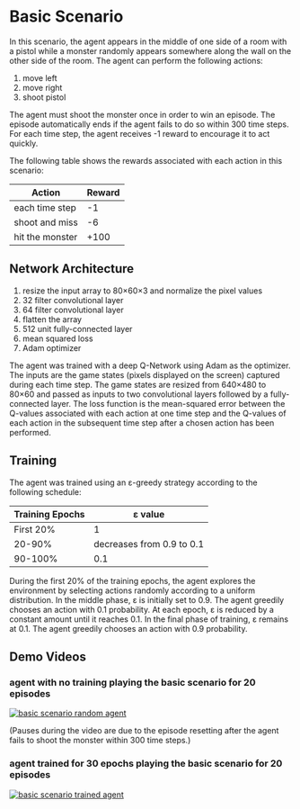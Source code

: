 # Basic Scenario

In this scenario, the agent appears in the middle of one side of a room with a pistol while a monster randomly appears somewhere along the wall on the other side of the room. The agent can perform the following actions:

1. move left
2. move right
3. shoot pistol

The agent must shoot the monster once in order to win an episode. The episode automatically ends if the agent fails to do so within 300 time steps. For each time step, the agent receives -1 reward to encourage it to act quickly.

The following table shows the rewards associated with each action in this scenario:

| Action          | Reward |
|-----------------|--------|
| each time step  | -1     |
| shoot and miss  | -6     |
| hit the monster | +100   |

## Network Architecture

1. resize the input array to 80×60×3 and normalize the pixel values
2. 32 filter convolutional layer
3. 64 filter convolutional layer
4. flatten the array
5. 512 unit fully-connected layer
6. mean squared loss
7. Adam optimizer

The agent was trained with a deep Q-Network using Adam as the optimizer. The inputs are the game states (pixels displayed on the screen) captured during each time step. The game states are resized from 640×480 to 80×60 and passed as inputs to two convolutional layers followed by a fully-connected layer. The loss function is the mean-squared error between the Q-values associated with each action at one time step and the Q-values of each action in the subsequent time step after a chosen action has been performed.

## Training

The agent was trained using an ε-greedy strategy according to the following schedule:

| Training Epochs | ε value                   |
|-----------------|---------------------------|
| First 20%       | 1                         |
| 20-90%          | decreases from 0.9 to 0.1 |
| 90-100%         | 0.1                       |

During the first 20% of the training epochs, the agent explores the environment by selecting actions randomly according to a uniform distribution. In the middle phase, ε is initially set to 0.9. The agent greedily chooses an action with 0.1 probability. At each epoch, ε is reduced by a constant amount until it reaches 0.1. In the final phase of training, ε remains at 0.1. The agent greedily chooses an action with 0.9 probability.

## Demo Videos

### agent with no training playing the basic scenario for 20 episodes

[![basic scenario random agent](https://lh3.googleusercontent.com/uJx0vUdRs4BLvRPAKVnmq2RtK3loA_MjPCog4HALs6pqJGKsOMwqNleU6hHW0LHzhZMP2cETfxw=w640)](https://drive.google.com/file/d/1ZqdB9cqy-GbpPF-OY1Cmp6w_hVogZK_p/view)

(Pauses during the video are due to the episode resetting after the agent fails to shoot the monster within 300 time steps.)

### agent trained for 30 epochs playing the basic scenario for 20 episodes

[![basic scenario trained agent](https://lh3.googleusercontent.com/ow9pMBjJ5PlsifZec9U9axNEWWVBnvdgt-0u2GO3VCRI9yMSZBE88xzplINomUlFH-WyEbOVcrA=w640)](https://drive.google.com/file/d/1azoMIdvmOAPBHoQTkVoNA8DRWw9iOCsm/view)
